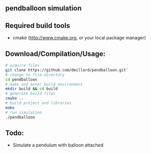 pendballoon simulation
----------------------

## Required build tools

 - cmake (http://www.cmake.org, or your local package manager)

## Download/Compilation/Usage:

```bash
# acquire files
git clone https://github.com/dmillard/pendballoon.git`
# change to file directory
cd pendballoon
# make and enter build environment
mkdir build && cd build
# generate build files
cmake ..
# build project and libraries
make
# run simulation
./pendballoon
```

## Todo:
 - Simulate a pendulum with balloon attached
